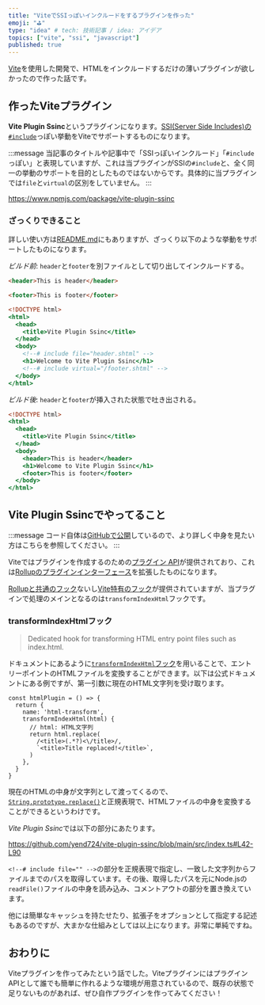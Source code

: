 ```yaml
---
title: "ViteでSSIっぽいインクルードをするプラグインを作った"
emoji: "⛳"
type: "idea" # tech: 技術記事 / idea: アイデア
topics: ["vite", "ssi", "javascript"]
published: true
---
```


[Vite](https://ja.vitejs.dev/)を使用した開発で、HTMLをインクルードするだけの薄いプラグインが欲しかったので作った話です。

## 作ったViteプラグイン

**Vite Plugin Ssinc**というプラグインになります。[SSI(Server Side Includes)の`#include`](https://httpd.apache.org/docs/2.2/ja/howto/ssi.html#standard-footer)っぽい挙動をViteでサポートするものになります。

:::message
当記事のタイトルや記事中で「SSIっぽいインクルード」「`#include`っぽい」と表現していますが、これは当プラグインがSSIの`#include`と、全く同一の挙動のサポートを目的としたものではないからです。具体的に当プラグインでは`file`と`virtual`の区別をしていません。
:::

https://www.npmjs.com/package/vite-plugin-ssinc

### ざっくりできること

詳しい使い方は[README.md](https://github.com/yend724/vite-plugin-ssinc#vite-plugin-ssinc)にもありますが、ざっくり以下のような挙動をサポートしたものになります。

*ビルド前*: `header`と`footer`を別ファイルとして切り出してインクルードする。

```html:header.shtml
<header>This is header</header>
```

```html:footer.shtml
<footer>This is footer</footer>
```

```html:index.html
<!DOCTYPE html>
<html>
  <head>
    <title>Vite Plugin Ssinc</title>
  </head>
  <body>
    <!--# include file="header.shtml" -->
    <h1>Welcome to Vite Plugin Ssinc</h1>
    <!--# include virtual="/footer.shtml" -->
  </body>
</html>
```

*ビルド後*: `header`と`footer`が挿入された状態で吐き出される。

```html:index.html
<!DOCTYPE html>
<html>
  <head>
    <title>Vite Plugin Ssinc</title>
  </head>
  <body>
    <header>This is header</header>
    <h1>Welcome to Vite Plugin Ssinc</h1>
    <footer>This is footer</footer>
  </body>
</html>
```

## Vite Plugin Ssincでやってること

:::message
コード自体は[GitHubで公開](https://github.com/yend724/vite-plugin-ssinc/tree/main)しているので、より詳しく中身を見たい方はこちらを参照してください。
:::

Viteではプラグインを作成するのための[プラグイン API](https://vitejs.dev/guide/api-plugin.html)が提供されており、これは[Rollupのプラグインインターフェース](https://rollupjs.org/plugin-development/)を拡張したものになります。

[Rollupと共通のフック](https://vitejs.dev/guide/api-plugin.html#universal-hooks)ないし[Vite特有のフック](https://vitejs.dev/guide/api-plugin.html#vite-specific-hooks)が提供されていますが、当プラグインで処理のメインとなるのは`transformIndexHtml`フックです。

### transformIndexHtmlフック

> Dedicated hook for transforming HTML entry point files such as index.html.

ドキュメントにあるように[`transformIndexHtml`フック](https://vitejs.dev/guide/api-plugin.html#transformindexhtml)を用いることで、エントリーポイントのHTMLファイルを変換することができます。以下は公式ドキュメントにある例ですが、第一引数に現在のHTML文字列を受け取ります。

```js:基本的な例
const htmlPlugin = () => {
  return {
    name: 'html-transform',
    transformIndexHtml(html) {
      // html: HTML文字列
      return html.replace(
        /<title>(.*?)<\/title>/,
        `<title>Title replaced!</title>`,
      )
    },
  }
}
```

現在のHTMLの中身が文字列として渡ってくるので、[`String.prototype.replace()`](https://developer.mozilla.org/en-US/docs/Web/JavaScript/Reference/Global_Objects/String/replace)と正規表現で、HTMLファイルの中身を変換することができるというわけです。

*Vite Plugin Ssinc*では以下の部分にあたります。

https://github.com/yend724/vite-plugin-ssinc/blob/main/src/index.ts#L42-L90

`<!--# include file="" -->`の部分を正規表現で指定し、一致した文字列からファイルまでのパスを取得しています。その後、取得したパスを元にNode.jsの`readFile()`ファイルの中身を読み込み、コメントアウトの部分を置き換えています。

他には簡単なキャッシュを持たせたり、拡張子をオプションとして指定する記述もあるのですが、大まかな仕組みとしては以上になります。非常に単純ですね。

## おわりに

Viteプラグインを作ってみたという話でした。ViteプラグインにはプラグインAPIとして誰でも簡単に作れるような環境が用意されているので、既存の状態で足りないものがあれば、ぜひ自作プラグインを作ってみてください！